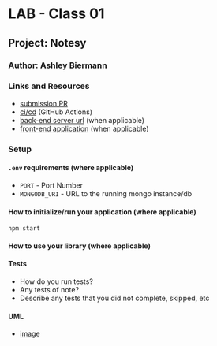 # LAB - Class 01

## Project: Notesy

### Author: Ashley Biermann

### Links and Resources

- [submission PR](https://github.com/401-advanced-javascript-ashley-biermann/notes/pull/2)
- [ci/cd]() (GitHub Actions)
- [back-end server url](http://xyz.com) (when applicable)
- [front-end application](http://xyz.com) (when applicable)

### Setup

#### `.env` requirements (where applicable)

- `PORT` - Port Number
- `MONGODB_URI` - URL to the running mongo instance/db

#### How to initialize/run your application (where applicable)

`npm start`

#### How to use your library (where applicable)

#### Tests

- How do you run tests?
- Any tests of note?
- Describe any tests that you did not complete, skipped, etc

#### UML

- [image](notesy01.jpg)
